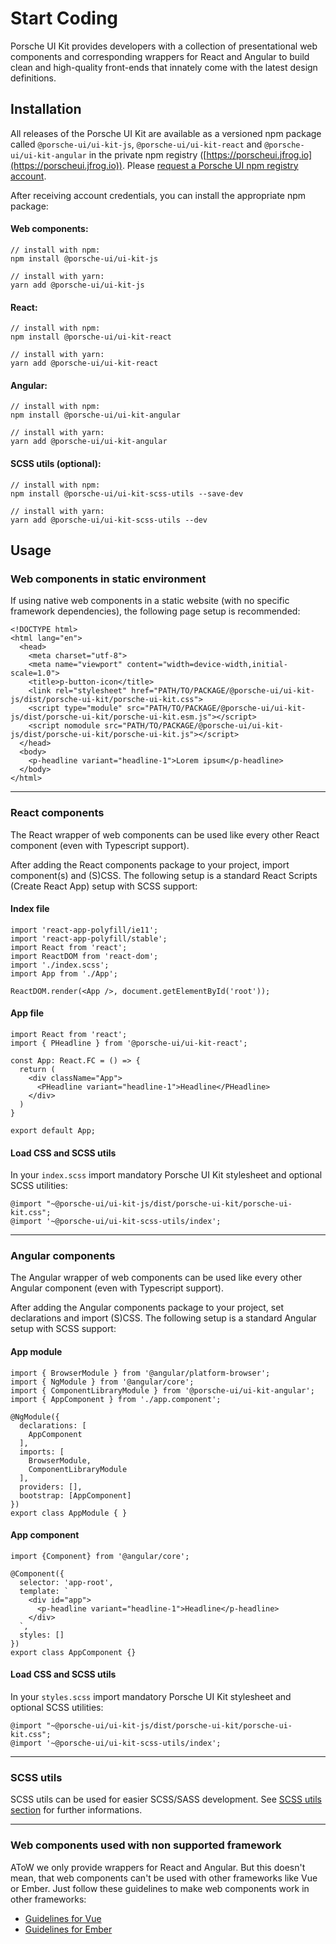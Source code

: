 # Start Coding

Porsche UI Kit provides developers with a collection of presentational web components and corresponding wrappers for React and Angular to build clean and high-quality front-ends that innately come with the latest design definitions.

## Installation

All releases of the Porsche UI Kit are available as a versioned npm package called `@porsche-ui/ui-kit-js`, `@porsche-ui/ui-kit-react` and `@porsche-ui/ui-kit-angular` in the private npm registry ([https://porscheui.jfrog.io](https://porscheui.jfrog.io)). Please [request a Porsche UI npm registry account](http://eepurl.com/gnOIXD).  

After receiving account credentials, you can install the appropriate npm package:

#### Web components:
``` 
// install with npm:
npm install @porsche-ui/ui-kit-js

// install with yarn:
yarn add @porsche-ui/ui-kit-js
```

#### React:
``` 
// install with npm:
npm install @porsche-ui/ui-kit-react

// install with yarn:
yarn add @porsche-ui/ui-kit-react
```

#### Angular:
``` 
// install with npm:
npm install @porsche-ui/ui-kit-angular

// install with yarn:
yarn add @porsche-ui/ui-kit-angular
```

#### SCSS utils (optional):
``` 
// install with npm:
npm install @porsche-ui/ui-kit-scss-utils --save-dev

// install with yarn:
yarn add @porsche-ui/ui-kit-scss-utils --dev
``` 

## Usage

### Web components in static environment

If using native web components in a static website (with no specific framework dependencies), the following page setup is recommended:

``` 
<!DOCTYPE html>
<html lang="en">
  <head>
    <meta charset="utf-8">
    <meta name="viewport" content="width=device-width,initial-scale=1.0">
    <title>p-button-icon</title>
    <link rel="stylesheet" href="PATH/TO/PACKAGE/@porsche-ui/ui-kit-js/dist/porsche-ui-kit/porsche-ui-kit.css">
    <script type="module" src="PATH/TO/PACKAGE/@porsche-ui/ui-kit-js/dist/porsche-ui-kit/porsche-ui-kit.esm.js"></script>
    <script nomodule src="PATH/TO/PACKAGE/@porsche-ui/ui-kit-js/dist/porsche-ui-kit/porsche-ui-kit.js"></script>
  </head>
  <body>
    <p-headline variant="headline-1">Lorem ipsum</p-headline>
  </body>
</html>
``` 

--- 

### React components

The React wrapper of web components can be used like every other React component (even with Typescript support). 

After adding the React components package to your project, import component(s) and (S)CSS.
The following setup is a standard React Scripts (Create React App) setup with SCSS support:

#### Index file
``` 
import 'react-app-polyfill/ie11';
import 'react-app-polyfill/stable';
import React from 'react';
import ReactDOM from 'react-dom';
import './index.scss';
import App from './App';

ReactDOM.render(<App />, document.getElementById('root'));

``` 

#### App file
``` 
import React from 'react';
import { PHeadline } from '@porsche-ui/ui-kit-react';

const App: React.FC = () => {
  return (
    <div className="App">
      <PHeadline variant="headline-1">Headline</PHeadline>
    </div>
  )
}

export default App;
``` 

#### Load CSS and SCSS utils
In your `index.scss` import mandatory Porsche UI Kit stylesheet and optional SCSS utilities:

``` 
@import "~@porsche-ui/ui-kit-js/dist/porsche-ui-kit/porsche-ui-kit.css";
@import '~@porsche-ui/ui-kit-scss-utils/index';
``` 

--- 

### Angular components

The Angular wrapper of web components can be used like every other Angular component (even with Typescript support). 

After adding the Angular components package to your project, set declarations and import (S)CSS. 
The following setup is a standard Angular setup with SCSS support:

#### App module
``` 
import { BrowserModule } from '@angular/platform-browser';
import { NgModule } from '@angular/core';
import { ComponentLibraryModule } from '@porsche-ui/ui-kit-angular';
import { AppComponent } from './app.component';

@NgModule({
  declarations: [
    AppComponent
  ],
  imports: [
    BrowserModule,
    ComponentLibraryModule
  ],
  providers: [],
  bootstrap: [AppComponent]
})
export class AppModule { }

``` 

#### App component
``` 
import {Component} from '@angular/core';

@Component({
  selector: 'app-root',
  template: `
    <div id="app">
      <p-headline variant="headline-1">Headline</p-headline>
    </div>
  `,
  styles: []
})
export class AppComponent {}
``` 

#### Load CSS and SCSS utils
In your `styles.scss` import mandatory Porsche UI Kit stylesheet and optional SCSS utilities:

``` 
@import "~@porsche-ui/ui-kit-js/dist/porsche-ui-kit/porsche-ui-kit.css";
@import '~@porsche-ui/ui-kit-scss-utils/index';
``` 

--- 

### SCSS utils

SCSS utils can be used for easier SCSS/SASS development. See [SCSS utils section](#/web/scss-utils/introduction) for further informations.

--- 

### Web components used with non supported framework

AToW we only provide wrappers for React and Angular. But this doesn't mean, that web components can't be used with other frameworks like Vue or Ember. Just follow these guidelines to make web components work in other frameworks:

- [Guidelines for Vue](https://stenciljs.com/docs/vue)
- [Guidelines for Ember](https://stenciljs.com/docs/ember)
